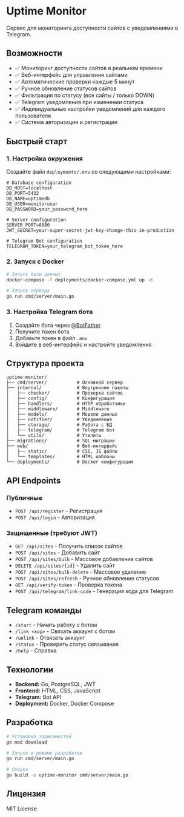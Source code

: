 # Uptime Monitor

Сервис для мониторинга доступности сайтов с уведомлениями в Telegram.

## Возможности

- ✅ Мониторинг доступности сайтов в реальном времени
- ✅ Веб-интерфейс для управления сайтами
- ✅ Автоматические проверки каждые 5 минут
- ✅ Ручное обновление статусов сайтов
- ✅ Фильтрация по статусу (все сайты / только DOWN)
- ✅ Telegram уведомления при изменении статуса
- ✅ Индивидуальные настройки уведомлений для каждого пользователя
- ✅ Система авторизации и регистрации

## Быстрый старт

### 1. Настройка окружения

Создайте файл `deployments/.env` со следующими настройками:

```env
# Database configuration
DB_HOST=localhost
DB_PORT=5432
DB_NAME=uptimedb
DB_USER=monitoruser
DB_PASSWORD=your_password_here

# Server configuration
SERVER_PORT=8080
JWT_SECRET=your-super-secret-jwt-key-change-this-in-production

# Telegram Bot configuration
TELEGRAM_TOKEN=your_telegram_bot_token_here
```

### 2. Запуск с Docker

```bash
# Запуск базы данных
docker-compose -f deployments/docker-compose.yml up -d

# Запуск сервера
go run cmd/server/main.go
```

### 3. Настройка Telegram бота

1. Создайте бота через [@BotFather](https://t.me/botfather)
2. Получите токен бота
3. Добавьте токен в файл `.env`
4. Войдите в веб-интерфейс и настройте уведомления

## Структура проекта

```
uptime-monitor/
├── cmd/server/           # Основной сервер
├── internal/             # Внутренние пакеты
│   ├── checker/          # Проверка сайтов
│   ├── config/           # Конфигурация
│   ├── handlers/         # HTTP обработчики
│   ├── middleware/       # Middleware
│   ├── models/           # Модели данных
│   ├── notifier/         # Уведомления
│   ├── storage/          # Работа с БД
│   ├── telegram/         # Telegram бот
│   └── utils/            # Утилиты
├── migrations/           # SQL миграции
├── web/                  # Веб-интерфейс
│   ├── static/           # CSS, JS файлы
│   └── templates/        # HTML шаблоны
└── deployments/          # Docker конфигурация
```

## API Endpoints

### Публичные
- `POST /api/register` - Регистрация
- `POST /api/login` - Авторизация

### Защищенные (требуют JWT)
- `GET /api/sites` - Получить список сайтов
- `POST /api/sites` - Добавить сайт
- `POST /api/sites/bulk` - Массовое добавление сайтов
- `DELETE /api/sites/{id}` - Удалить сайт
- `POST /api/sites/bulk-delete` - Массовое удаление
- `POST /api/sites/refresh` - Ручное обновление статусов
- `GET /api/verify-token` - Проверка токена
- `POST /api/telegram/link-code` - Генерация кода для Telegram

## Telegram команды

- `/start` - Начать работу с ботом
- `/link <код>` - Связать аккаунт с ботом
- `/unlink` - Отвязать аккаунт
- `/status` - Проверить статус связывания
- `/help` - Справка

## Технологии

- **Backend:** Go, PostgreSQL, JWT
- **Frontend:** HTML, CSS, JavaScript
- **Telegram:** Bot API
- **Deployment:** Docker, Docker Compose

## Разработка

```bash
# Установка зависимостей
go mod download

# Запуск в режиме разработки
go run cmd/server/main.go

# Сборка
go build -o uptime-monitor cmd/server/main.go
```

## Лицензия

MIT License